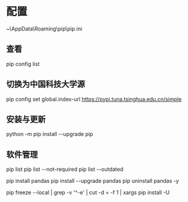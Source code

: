 # 配置
~\AppData\Roaming\pip\pip.ini

## 查看
pip config list
## 切换为中国科技大学源
pip config set global.index-url https://pypi.tuna.tsinghua.edu.cn/simple

## 安装与更新
python -m pip install --upgrade pip

## 软件管理
pip list
pip list --not-required
pip list --outdated

pip install pandas
pip install --upgrade pandas
pip uninstall pandas -y

pip freeze --local | grep -v '^\-e' | cut -d = -f 1 | xargs pip install -U